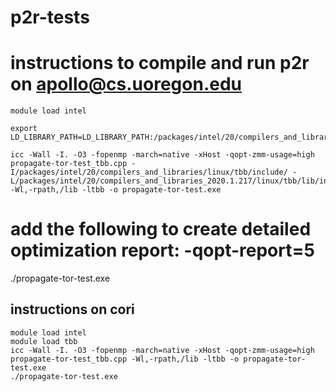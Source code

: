 # p2r-tests

# instructions to compile and run p2r on apollo@cs.uoregon.edu

```
module load intel

export LD_LIBRARY_PATH=LD_LIBRARY_PATH:/packages/intel/20/compilers_and_libraries_2020.1.217/linux/tbb/lib/intel64_lin/gcc4.8/

icc -Wall -I. -O3 -fopenmp -march=native -xHost -qopt-zmm-usage=high propagate-tor-test_tbb.cpp -I/packages/intel/20/compilers_and_libraries/linux/tbb/include/ -L/packages/intel/20/compilers_and_libraries_2020.1.217/linux/tbb/lib/intel64_lin/gcc4.8/ -Wl,-rpath,/lib -ltbb -o propagate-tor-test.exe
```

# add the following to create detailed optimization report: -qopt-report=5

./propagate-tor-test.exe


## instructions on cori
```
module load intel
module load tbb
icc -Wall -I. -O3 -fopenmp -march=native -xHost -qopt-zmm-usage=high propagate-tor-test_tbb.cpp -Wl,-rpath,/lib -ltbb -o propagate-tor-test.exe
./propagate-tor-test.exe
```
